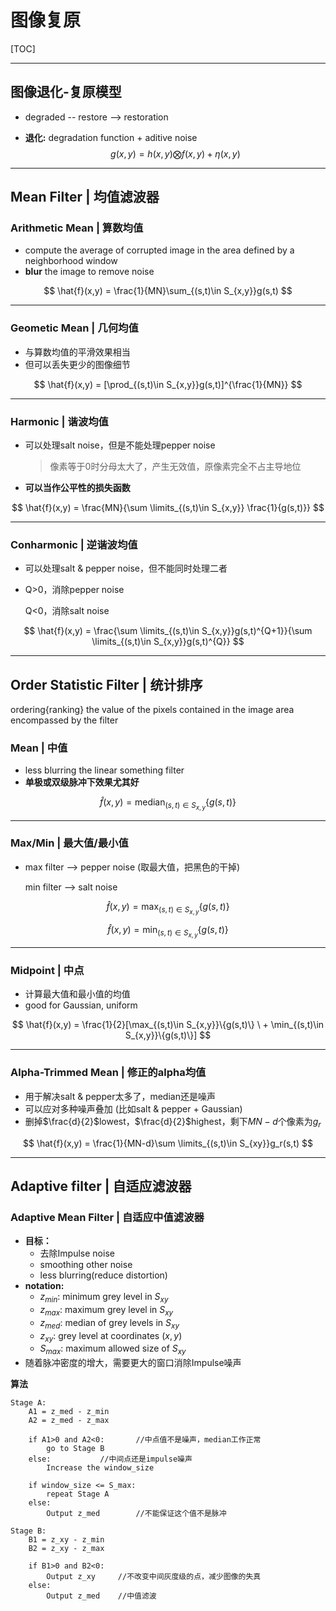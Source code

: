 # 图像复原

[TOC]

------

## 图像退化-复原模型

- degraded -- restore --> restoration

- **退化:** degradation function + aditive noise
  $$
  g(x,y) = h(x,y) \bigotimes f(x,y) + \eta(x,y)
  $$

------

## Mean Filter | 均值滤波器

### Arithmetic Mean | 算数均值

- compute the average of corrupted image in the area defined by a neighborhood window
- **blur** the image to remove noise

$$
\hat{f}(x,y) = \frac{1}{MN}\sum_{(s,t)\in S_{x,y}}g(s,t)
$$

------

### Geometic Mean | 几何均值

- 与算数均值的平滑效果相当
- 但可以丢失更少的图像细节

$$
\hat{f}(x,y) = [\prod_{(s,t)\in S_{x,y}}g(s,t)]^{\frac{1}{MN}}
$$

------

### Harmonic | 谐波均值

- 可以处理salt noise，但是不能处理pepper noise

  > 像素等于0时分母太大了，产生无效值，原像素完全不占主导地位

- **可以当作公平性的损失函数**

$$
\hat{f}(x,y) = \frac{MN}{\sum \limits_{(s,t)\in S_{x,y}} \frac{1}{g(s,t)}}
$$

------

### Conharmonic | 逆谐波均值

- 可以处理salt & pepper noise，但不能同时处理二者

- Q>0，消除pepper noise

  Q<0，消除salt noise

$$
\hat{f}(x,y) = \frac{\sum \limits_{(s,t)\in S_{x,y}}g(s,t)^{Q+1}}{\sum \limits_{(s,t)\in S_{x,y}}g(s,t)^{Q}}
$$

------

## Order Statistic Filter | 统计排序

ordering{ranking} the value of the pixels contained in the image area encompassed by the filter

### Mean | 中值

- less blurring the linear something filter
- **单极或双级脉冲下效果尤其好**

$$
\hat{f}(x,y) = \mathop{median}_{(s,t)\in S_{x,y}}\{g(s,t)\}
$$

------

### Max/Min | 最大值/最小值

- max filter --> pepper noise (取最大值，把黑色的干掉)

  min filter --> salt noise

$$
\hat{f}(x,y) = \max_{(s,t)\in S_{x,y}}\{g(s,t)\}
$$

$$
\hat{f}(x,y) = \min_{(s,t)\in S_{x,y}}\{g(s,t)\}
$$

------

### Midpoint | 中点

- 计算最大值和最小值的均值
- good for Gaussian, uniform

$$
\hat{f}(x,y) = \frac{1}{2}[\max_{(s,t)\in S_{x,y}}\{g(s,t)\} \ + \min_{(s,t)\in S_{x,y}}\{g(s,t)\}]
$$

------

### Alpha-Trimmed Mean | 修正的alpha均值

- 用于解决salt & pepper太多了，median还是噪声
- 可以应对多种噪声叠加 (比如salt & pepper + Gaussian)
- 删掉$\frac{d}{2}$lowest，$\frac{d}{2}$highest，剩下$MN-d$个像素为$g_r$

$$
\hat{f}(x,y) = \frac{1}{MN-d}\sum \limits_{(s,t)\in S_{xy}}g_r(s,t)
$$

------

## Adaptive filter | 自适应滤波器

### Adaptive Mean Filter | 自适应中值滤波器

- **目标：**
  - 去除Impulse noise
  - smoothing other noise
  - less blurring(reduce distortion)
- **notation:**
  - $z_{min}$: minimum grey level in $S_{xy}$
  - $z_{max}$: maximum grey level in $S_{xy}$
  - $z_{med}$: median of grey levels in $S_{xy}$
  - $z_{xy}$: grey level at coordinates $(x,y)$
  - $S_{max}$: maximum allowed size of $S_{xy}$
- 随着脉冲密度的增大，需要更大的窗口消除Impulse噪声

**算法**

```
Stage A:
	A1 = z_med - z_min
	A2 = z_med - z_max
	
	if A1>0 and A2<0:		//中点值不是噪声，median工作正常
		go to Stage B
	else:			//中间点还是impulse噪声
		Increase the window_size
		
	if window_size <= S_max:
		repeat Stage A
	else:
		Output z_med		//不能保证这个值不是脉冲

Stage B:
	B1 = z_xy - z_min
	B2 = z_xy - z_max
	
	if B1>0 and B2<0:
		Output z_xy		//不改变中间灰度级的点，减少图像的失真
	else:
		Output z_med	//中值滤波
```


